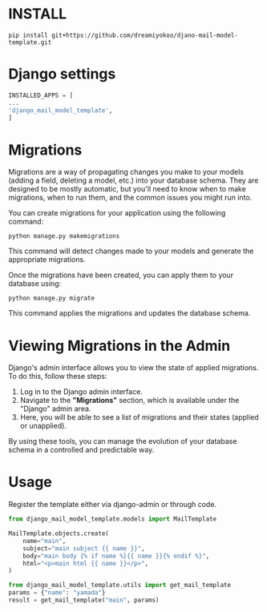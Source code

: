 # INSTALL

```shell
pip install git+https://github.com/dreamiyokoo/djano-mail-model-template.git
```

# Django settings

```python
INSTALLED_APPS = [
...
'django_mail_model_template',
]
```

# Migrations

Migrations are a way of propagating changes you make to your models (adding a field, deleting a model, etc.) into your
database schema. They are designed to be mostly automatic, but you'll need to know when to make migrations, when to run
them, and the common issues you might run into.

You can create migrations for your application using the following command:

```shell
python manage.py makemigrations
```

This command will detect changes made to your models and generate the appropriate migrations.

Once the migrations have been created, you can apply them to your database using:

```shell
python manage.py migrate
```

This command applies the migrations and updates the database schema.

# Viewing Migrations in the Admin

Django's admin interface allows you to view the state of applied migrations. To do this, follow these steps:

1. Log in to the Django admin interface.
2. Navigate to the **"Migrations"** section, which is available under the "Django" admin area.
3. Here, you will be able to see a list of migrations and their states (applied or unapplied).

By using these tools, you can manage the evolution of your database schema in a controlled and predictable way.

# Usage

Register the template either via django-admin or through code.

```python
from django_mail_model_template.models import MailTemplate

MailTemplate.objects.create(
    name="main",
    subject="main subject {{ name }}",
    body="main body {% if name %}{{ name }}{% endif %}",
    html="<p>main html {{ name }}</p>",
)
```

```python
from django_mail_model_template.utils import get_mail_template
params = {"name": "yamada"}
result = get_mail_template("main", params)
```